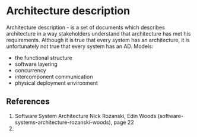 # Architecture description

Architecture description - is a set of documents which describes architecture in a way  stakeholders understand that architecture has met his requirements. 
Although it is true that every system has an architecture, it is unfortunately not true that every system has an AD.
Models:
- the functional structure
- software layering
- concurrency
- intercomponent communication
- physical deployment environment


## References

1.  Software System Architecture Nick Rozanski,  Edin Woods (software-systems-architecture-rozanski-woods), page 22
2. 
